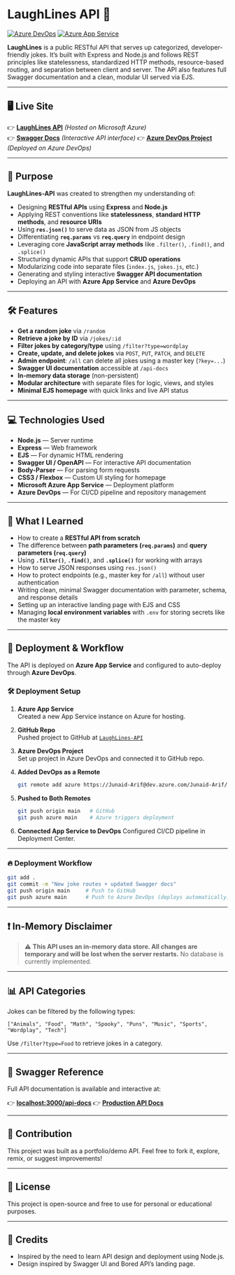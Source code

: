 # LaughLines API 🤖

[![Azure DevOps](https://img.shields.io/badge/Deployed%20via-Azure%20DevOps-blue)](https://dev.azure.com/Junaid-Arif/LaughLines%20API)
[![Azure App Service](https://img.shields.io/badge/Hosted%20on-Azure%20App%20Service-brightgreen)](https://laughlines-api-dtgjbqgubfgsbceg.canadacentral-01.azurewebsites.net/)

**LaughLines** is a public RESTful API that serves up categorized, developer-friendly jokes. It’s built with Express and Node.js and follows REST principles like statelessness, standardized HTTP methods, resource-based routing, and separation between client and server. The API also features full Swagger documentation and a clean, modular UI served via EJS.

---

## 🖥️ Live Site

👉 **[LaughLines API](https://laughlines-api-dtgjbqgubfgsbceg.canadacentral-01.azurewebsites.net/)** _(Hosted on Microsoft Azure)_  
👉 **[Swagger Docs](https://laughlines-api-dtgjbqgubfgsbceg.canadacentral-01.azurewebsites.net/api-docs)** _(Interactive API interface)_
👉 **[Azure DevOps Project](https://dev.azure.com/Junaid-Arif/LaughLines%20API)** _(Deployed on Azure DevOps)_

---

## 🎯 Purpose

**LaughLines-API** was created to strengthen my understanding of:

- Designing **RESTful APIs** using **Express** and **Node.js**
- Applying REST conventions like **statelessness**, **standard HTTP methods**, and **resource URIs**
- Using **`res.json()`** to serve data as JSON from JS objects
- Differentiating **`req.params`** vs **`req.query`** in endpoint design
- Leveraging core **JavaScript array methods** like `.filter()`, `.find()`, and `.splice()`
- Structuring dynamic APIs that support **CRUD operations**
- Modularizing code into separate files (`index.js`, `jokes.js`, etc.)
- Generating and styling interactive **Swagger API documentation**
- Deploying an API with **Azure App Service** and **Azure DevOps**

---

## 🛠️ Features

- **Get a random joke** via `/random`
- **Retrieve a joke by ID** via `/jokes/:id`
- **Filter jokes by category/type** using `/filter?type=wordplay`
- **Create, update, and delete jokes** via `POST`, `PUT`, `PATCH`, and `DELETE`
- **Admin endpoint**: `/all` can delete all jokes using a master key (`?key=...`)
- **Swagger UI documentation** accessible at `/api-docs`
- **In-memory data storage** (non-persistent)
- **Modular architecture** with separate files for logic, views, and styles
- **Minimal EJS homepage** with quick links and live API status

---

## 💻 Technologies Used

- **Node.js** — Server runtime
- **Express** — Web framework
- **EJS** — For dynamic HTML rendering
- **Swagger UI / OpenAPI** — For interactive API documentation
- **Body-Parser** — For parsing form requests
- **CSS3 / Flexbox** — Custom UI styling for homepage
- **Microsoft Azure App Service** — Deployment platform
- **Azure DevOps** — For CI/CD pipeline and repository management

---

## 🧠 What I Learned

- How to create a **RESTful API from scratch**
- The difference between **path parameters (`req.params`)** and **query parameters (`req.query`)**
- Using **`.filter()`**, **`.find()`**, and **`.splice()`** for working with arrays
- How to serve JSON responses using `res.json()`
- How to protect endpoints (e.g., master key for `/all`) without user authentication
- Writing clean, minimal Swagger documentation with parameter, schema, and response details
- Setting up an interactive landing page with EJS and CSS
- Managing **local environment variables** with `.env` for storing secrets like the master key

---

## 🚀 Deployment & Workflow

The API is deployed on **Azure App Service** and configured to auto-deploy through **Azure DevOps**.

### 🛠 Deployment Setup

1. **Azure App Service**  
   Created a new App Service instance on Azure for hosting.

2. **GitHub Repo**  
   Pushed project to GitHub at [`LaughLines-API`](https://github.com/junaid-mohammad/LaughLines-API)

3. **Azure DevOps Project**  
   Set up project in Azure DevOps and connected it to GitHub repo.

4. **Added DevOps as a Remote**

   ```bash
   git remote add azure https://Junaid-Arif@dev.azure.com/Junaid-Arif/LaughLines%20API/_git/LaughLines%20API
   ```

5. **Pushed to Both Remotes**

   ```bash
   git push origin main   # GitHub
   git push azure main    # Azure triggers deployment
   ```

6. **Connected App Service to DevOps**
   Configured CI/CD pipeline in Deployment Center.

---

### 🔥 Deployment Workflow

```bash
git add .
git commit -m "New joke routes + updated Swagger docs"
git push origin main     # Push to GitHub
git push azure main      # Push to Azure DevOps (deploys automatically)
```

---

## ❗ In-Memory Disclaimer

> ⚠️ **This API uses an in-memory data store. All changes are temporary and will be lost when the server restarts.** No database is currently implemented.

---

## 📊 API Categories

Jokes can be filtered by the following types:

```
["Animals", "Food", "Math", "Spooky", "Puns", "Music", "Sports", "Wordplay", "Tech"]
```

Use `/filter?type=Food` to retrieve jokes in a category.

---

## 📄 Swagger Reference

Full API documentation is available and interactive at:

👉 **[localhost:3000/api-docs](http://localhost:3000/api-docs)**
👉 **[Production API Docs](https://laughlines-api-dtgjbqgubfgsbceg.canadacentral-01.azurewebsites.net/api-docs)**

---

## 🤝 Contribution

This project was built as a portfolio/demo API.
Feel free to fork it, explore, remix, or suggest improvements!

---

## 📄 License

This project is open-source and free to use for personal or educational purposes.

---

## 🔗 Credits

- Inspired by the need to learn API design and deployment using Node.js.
- Design inspired by Swagger UI and Bored API’s landing page.
